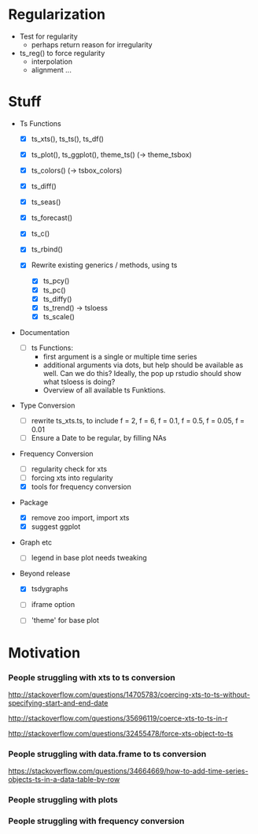 <!-- 
library(tsbox)
ts_plot(AirPassengers, title = "Airline passengers", 
       subtitle = "The classic Box & Jenkins airline data")
ts_plot(total = ldeaths, female = fdeaths, male = mdeaths)

ts_plot(ts_c(sunspot.month, sunspot.year, lynx))
ts_plot(ts_scale(ts_c(airmiles, co2, JohnsonJohnson, discoveries)))
ts_plot(EuStockMarkets)
ts_plot(sunspot.month, sunspot.year, lynx)
ts_plot(ts_scale(ts_c(Nile, nottem, USAccDeaths)))
## Not run: 
ts_ggplot(AirPassengers)
ts_ggplot(total = ldeaths, female = fdeaths, male = mdeaths)

ts_ggplot(ts_c(sunspot.month, sunspot.year, lynx))
ts_ggplot(ts_scale(ts_c(airmiles, co2, JohnsonJohnson, discoveries)))
ts_ggplot(EuStockMarkets)
ts_ggplot(sunspot.month, sunspot.year, lynx)
ts_ggplot(ts_scale(ts_c(Nile, nottem, USAccDeaths)))

library(Quandl)
ts_ggplot(ts_df(Quandl::Quandl("FRED/GDPMC1")))

library(dataseries)
dta <- ds(c("GDP.PBRTT.A.R", "CCI.CCIIR"), "xts")
ts_ggplot(ts_scale(ts_window(ts_c(`GDP Growth` = ts_pc(dta[, 'GDP.PBRTT.A.R']), 
                            `Consumer Sentiment Index` = dta[, 'CCI.CCIIR']), 
                     start = "1995-01-01")))


ts_df(Quandl("FRED/GDPMC1"))



x <- Quandl("FRED/GDPMC1")

ts_tbl(ts_c(sdfs = x, sdf = x)) %>% 
  ts_plot()

ts_tbl(Quandl::Quandl("FRED/GDPMC1"))

 -->

# Regularization

- Test for regularity
  - perhaps return reason for irregularity
- ts_reg() to force regularity
  - interpolation
  - alignment
  ...



# Stuff

- Ts Functions

  - [X] ts_xts(), ts_ts(), ts_df()
  - [X] ts_plot(), ts_ggplot(), theme_ts() (-> theme_tsbox)
  - [X] ts_colors() (-> tsbox_colors)
  
  - [X] ts_diff()
  - [X] ts_seas()
  - [X] ts_forecast()
  - [X] ts_c()
  - [X] ts_rbind()
  - [X] Rewrite existing generics / methods, using ts
  
    - [X] ts_pcy()
    - [X] ts_pc()
    - [X] ts_diffy()
    - [X] ts_trend() -> tsloess
    - [X] ts_scale()

- Documentation

  - [ ] ts Functions:
    - first argument is a single or multiple time series
    - additional arguments via dots, but help should be available as well. 
      Can we do this? Ideally, the pop up rstudio should show what tsloess is doing?
    - Overview of all available ts Funktions.

- Type Conversion
  
  - [ ] rewrite ts_xts.ts, to include f = 2, f = 6, f = 0.1, f = 0.5, f = 0.05, f = 0.01
  - [ ] Ensure a Date to be regular, by filling NAs 

- Frequency Conversion

  - [ ] regularity check for xts
  - [ ] forcing xts into regularity
  - [X] tools for frequency conversion

- Package

  - [X] remove zoo import, import xts
  - [X] suggest ggplot

- Graph etc

  - [ ] legend in base plot needs tweaking

- Beyond release

  - [X] tsdygraphs
  - [ ] iframe option
  - [ ] 'theme' for base plot


# Motivation

### People struggling with xts to ts conversion

http://stackoverflow.com/questions/14705783/coercing-xts-to-ts-without-specifying-start-and-end-date

http://stackoverflow.com/questions/35696119/coerce-xts-to-ts-in-r

http://stackoverflow.com/questions/32455478/force-xts-object-to-ts



### People struggling with data.frame to ts conversion

https://stackoverflow.com/questions/34664669/how-to-add-time-series-objects-ts-in-a-data-table-by-row



### People struggling with plots




### People struggling with frequency conversion

